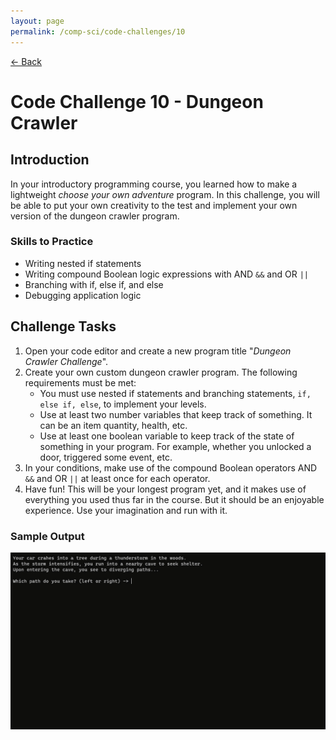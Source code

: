 ```yaml
---
layout: page
permalink: /comp-sci/code-challenges/10
---
```


[← Back](./)

# Code Challenge 10 - Dungeon Crawler

## Introduction

In your introductory programming course, you learned how to make a lightweight *choose your own adventure* program. In this challenge, you will be able to put your own creativity to the test and implement your own version of the dungeon crawler program.

### Skills to Practice
- Writing nested if statements
- Writing compound Boolean logic expressions with AND `&&` and OR `||`
- Branching with if, else if, and else
- Debugging application logic

## Challenge Tasks
1. Open your code editor and create a new program title "*Dungeon Crawler Challenge*".
2. Create your own custom dungeon crawler program. The following requirements must be met:
    - You must use nested if statements and branching statements, `if, else if, else`, to implement your levels.
    - Use at least two number variables that keep track of something. It can be an item quantity, health, etc.
    - Use at least one boolean variable to keep track of the state of something in your program. For example, whether you unlocked a door, triggered some event, etc.
3. In your conditions, make use of the compound Boolean operators AND `&&` and OR `||` at least once for each operator.
4. Have fun! This will be your longest program yet, and it makes use of everything you used thus far in the course. But it should be an enjoyable experience. Use your imagination and run with it.

### Sample Output

<img src="/assets/img/challenges/challenge-10-dungeon-crawler-sample.gif" alt="sample output" title="sample output">